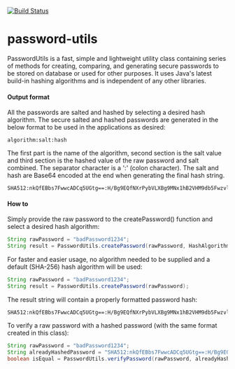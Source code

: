 [![Build Status](https://travis-ci.org/farbodsafaei/password-utils.svg?branch=master)](https://travis-ci.org/farbodsafaei/password-utils)

# password-utils

PasswordUtils is a fast, simple and lightweight utility class containing series of methods for creating, comparing, and generating secure passwords to be stored on database or used for other purposes. It uses Java's latest build-in hashing algorithms and is independent of any other libraries.

#### Output format

All the passwords are salted and hashed by selecting a desired hash algorithm. The secure salted and hashed passwords are generated in the below format to be used in the applications as desired:

```
algorithm:salt:hash
```

The first part is the name of the algorithm, second section is the salt value and third section is the hashed value of the raw password and salt  combined. The separator character is a ':' (colon character). The salt and hash are Base64 encoded at the end when generating the final hash string.

```
SHA512:nkQfEBbs7FwwcADCq5UGtg==:H/Bg9EQfNXrPybVLXBg9MNx1hB2VHM9db5Fwzvlx3i1k53lOEJM9eTofCkMBddQEzRd9sNDCACZZsflh42IyCw==
```

#### How to

Simply provide the raw password to the createPassword() function and select a desired hash algorithm:

```java
String rawPassword = "badPassword1234";
String result = PasswordUtils.createPassword(rawPassword, HashAlgorithm.SHA512);
```

For faster and easier usage, no algorithm needed to be supplied and a default (SHA-256) hash algorithm will be used:
  
```java
String rawPassword = "badPassword1234";
String result = PasswordUtils.createPassword(rawPassword);
```

The result string will contain a properly formatted password hash:  

```
SHA512:nkQfEBbs7FwwcADCq5UGtg==:H/Bg9EQfNXrPybVLXBg9MNx1hB2VHM9db5Fwzvlx3i1k53lOEJM9eTofCkMBddQEzRd9sNDCACZZsflh42IyCw==
```

To verify a raw password with a hashed password (with the same format created in this class):

```java
String rawPassword = "badPassword1234";
String alreadyHashedPassword = "SHA512:nkQfEBbs7FwwcADCq5UGtg==:H/Bg9EQfNXrPybVLXBg9MNx1hB2VHM9db5Fwzvlx3i1k53lOEJM9eTofCkMBddQEzRd9sNDCACZZsflh42IyCw==";
boolean isEqual = PasswordUtils.verifyPassword(rawPassword, alreadyHashedPassword);
```
